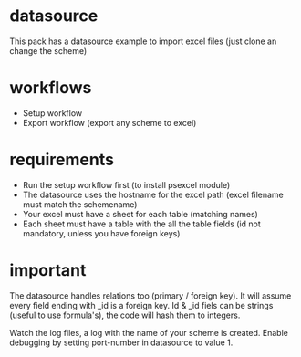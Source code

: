# datasource

This pack has a datasource example to import excel files (just clone an change the scheme)

# workflows

- Setup workflow
- Export workflow (export any scheme to excel)

# requirements

- Run the setup workflow first (to install psexcel module)
- The datasource uses the hostname for the excel path (excel filename must match the schemename)
- Your excel must have a sheet for each table (matching names)
- Each sheet must have a table with the all the table fields (id not mandatory, unless you have foreign keys)

# important

The datasource handles relations too (primary / foreign key). It will assume every field ending with \_id is a foreign key.
Id & \_id fiels can be strings (useful to use formula's), the code will hash them to integers.

Watch the log files, a log with the name of your scheme is created. Enable debugging by setting port-number in datasource to value 1.
